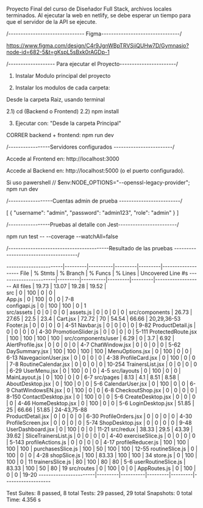 Proyecto Final del curso de Diseñador Full Stack, archivos locales terminados.
Al ejecutar la web en netlify, se debe esperar un tiempo para que el servidor de la API se ejecute.

/------------------------------- Figma--------------------------------/

https://www.figma.com/design/C4r9JgnWBpTRVSjiQUHw7D/Gymnasio?node-id=682-5&t=gKspL5sBxk0rAGDp-1

/------------------- Para ejecutar el Proyecto-----------------------/

1) Instalar Modulo principal del proyecto

2) Instalar los modulos de cada carpeta:

Desde la carpeta Raiz, usando terminal

2.1) cd (Backend o Frontend)
2.2) npm install


3) Ejecutar con:
"Desde la carpeta Principal"

CORRER backend + frontend: npm run dev


/-----------------Servidores configurados ------------------------/

Accede al Frontend en: http://localhost:3000

Accede al Backend en: http://localhost:5000 (o el puerto configurado).


Si uso pawershell // $env:NODE_OPTIONS="--openssl-legacy-provider"; npm run dev


/------------------Cuentas admin de prueba -------------------------/

[
  { "username": "admin", "password": "admin123", "role": "admin" }
]


/-----------------Pruebas al detalle con Jest------------------------/

npm run test -- --coverage --watchAll=false


/-----------------------------------------Resultado de las pruebas --------------------------------------/

-----------------------|---------|----------|---------|---------|-------------------
File                   | % Stmts | % Branch | % Funcs | % Lines | Uncovered Line #s 
-----------------------|---------|----------|---------|---------|-------------------
All files              |   19.73 |    13.07 |   19.28 |   19.52 |                   
 src                   |       0 |      100 |       0 |       0 |                   
  App.js               |       0 |      100 |       0 |       0 | 7-8               
  configapi.js         |       0 |      100 |     100 |       0 | 1                 
 src/assets            |       0 |        0 |       0 |       0 | 
  assets.js            |       0 |        0 |       0 |       0 | 
 src/components        |   26.73 |    27.65 |    22.5 |    23.4 | 
  Cart.jsx             |   72.72 |       70 |   54.54 |   66.66 | 20,29,36-53      
  Footer.js            |       0 |        0 |       0 |       0 | 4-51
  Navbar.js            |       0 |        0 |       0 |       0 | 9-82
  ProductDetail.js     |       0 |        0 |       0 |       0 | 4-30
  PromotionSlider.js   |       0 |        0 |       0 |       0 | 5-111
  ProtectedRoute.jsx   |     100 |      100 |     100 |     100 | 
 src/components/user   |    6.29 |        0 |     3.7 |    6.92 | 
  AlertProfile.jsx     |       0 |        0 |       0 |       0 | 4-7
  ChatWindow.jsx       |       0 |        0 |       0 |       0 | 5-62
  DaySummary.jsx       |     100 |      100 |     100 |     100 | 
  MenuOptions.jsx      |       0 |      100 |       0 |       0 | 6-13
  NavegacionUser.jsx   |       0 |        0 |       0 |       0 | 4-38
  ProfileCard.jsx      |       0 |      100 |       0 |       0 | 7-8
  RoutineCalendar.jsx  |       0 |        0 |       0 |       0 | 10-254
  TrainersList.jsx     |       0 |        0 |       0 |       0 | 6-29
  UserMenu.jsx         |       0 |      100 |       0 |       0 | 4-5
 src/layouts           |       0 |      100 |       0 |       0 | 
  MainLayout.js        |       0 |      100 |       0 |       0 | 6-7
 src/pages             |    8.13 |      4.1 |    8.51 |    8.58 | 
  AboutDesktop.jsx     |       0 |      100 |       0 |       0 | 5-6
  CalendarUser.jsx     |       0 |      100 |       0 |       0 | 6-9
  ChatWindowsEN.jsx    |       0 |      100 |       0 |       0 | 6-8
  CheckoutShop.jsx     |       0 |        0 |       0 |       0 | 8-150
  ContactDesktop.jsx   |       0 |      100 |       0 |       0 | 5-6
  CreateDesktop.jsx    |       0 |        0 |       0 |       0 | 4-46
  HomeDesktop.jsx      |       0 |      100 |       0 |       0 | 5-6
  LoginDesktop.jsx     |   51.85 |       25 |   66.66 |   51.85 | 24-43,75-88      
  ProductDetail.jsx    |       0 |        0 |       0 |       0 | 6-30
  ProfileOrders.jsx    |       0 |        0 |       0 |       0 | 4-30
  ProfileScreen.jsx    |       0 |        0 |       0 |       0 | 5-74
  ShopDesktop.jsx      |       0 |        0 |       0 |       0 | 9-48
  UserDashboard.jsx    |       0 |      100 |       0 |       0 | 11-21
 src/redux             |   38.33 |     29.5 |   43.39 |   39.62 | 
  SliceTrainersList.js |       0 |        0 |       0 |       0 | 4-40
  exerciseSlice.js     |       0 |        0 |       0 |       0 | 5-143
  profileActions.js    |       0 |        0 |       0 |       0 | 4-17
  profileReducer.js    |     100 |      100 |     100 |     100 | 
  purchasesSlice.js    |     100 |       50 |     100 |     100 | 12-55
  routineSlice.js      |       0 |      100 |       0 |       0 | 4-28
  shopSlice.js         |     100 |    83.33 |     100 |     100 | 34
  store.js             |       0 |      100 |     100 |       0 | 11
  trainersSlice.js     |      80 |      100 |      80 |      80 | 5-6
  userRoutineSlice.js  |   83.33 |      100 |      50 |      80 | 19
 src/routes            |       0 |      100 |       0 |       0 | 
  AppRoutes.js         |       0 |      100 |       0 |       0 | 19-20
-----------------------|---------|----------|---------|---------|-------------------

Test Suites: 8 passed, 8 total
Tests:       29 passed, 29 total
Snapshots:   0 total
Time:        4.356 s
